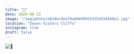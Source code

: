 ```yaml
---
title: "💨"
date: 2020-08-23
image: "/img/photo/eb24ecdea79ab0449953425e924449e1.jpg"
location: "Seven Sisters Cliffs"
instagram: true
draft: false
---
```


![💨](/img/photo/eb24ecdea79ab0449953425e924449e1.jpg)
